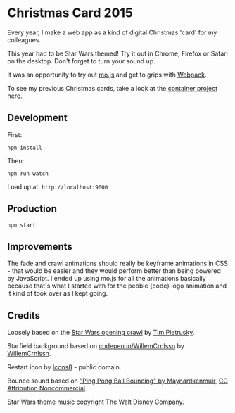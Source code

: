 # Christmas Card 2015

Every year, I make a web app as a kind of digital Christmas 'card' for my colleagues.

This year had to be Star Wars themed! Try it out in Chrome, Firefox or Safari on the desktop.
Don't forget to turn your sound up.

It was an opportunity to try out [mo.js](http://mojs.io) and get to grips with [Webpack](https://webpack.github.io/).

To see my previous Christmas cards, take a look at the [container project here](https://github.com/poshaughnessy/Merry-Christmas-From-Peter).

## Development

First:

`npm install`

Then:

`npm run watch`

Load up at: `http://localhost:9000`

## Production

`npm start`

## Improvements

The fade and crawl animations should really be keyframe animations in CSS - that would be easier and they
would perform better than being powered by JavaScript. I ended up using mo.js for all the animations basically
because that's what I started with for the pebble {code} logo animation and it kind of took over as I kept going.

## Credits

Loosely based on the [Star Wars opening crawl](http://codepen.io/TimPietrusky/pen/eHGfj) by
[Tim Pietrusky](http://codepen.io/TimPietrusky).

Starfield background based on [codepen.io/WillemCrnlssn](http://codepen.io/WillemCrnlssn/pen/JgFGs) by [WillemCrnlssn](http://codepen.io/WillemCrnlssn).

Restart icon by [Icons8](https://thenounproject.com/Icons8) - public domain.

Bounce sound based on ["Ping Pong Ball Bouncing" by Maynardkenmuir](https://freesound.org/people/Maynardkenmuir/sounds/328108/),
[CC Attribution Noncommercial](http://creativecommons.org/licenses/by-nc/3.0/).

Star Wars theme music copyright The Walt Disney Company.
